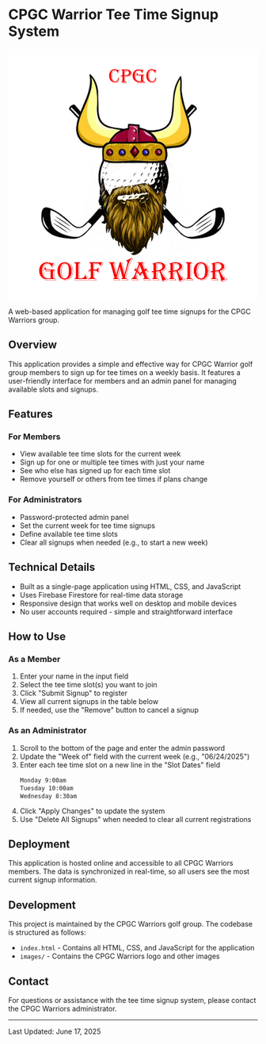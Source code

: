 # CPGC Warrior Tee Time Signup System

![CPGC Warriors Logo](images/GolfWarrior2.jpg)

A web-based application for managing golf tee time signups for the CPGC Warriors group.

## Overview

This application provides a simple and effective way for CPGC Warrior golf group members to sign up for tee times on a weekly basis. It features a user-friendly interface for members and an admin panel for managing available slots and signups.

## Features

### For Members
- View available tee time slots for the current week
- Sign up for one or multiple tee times with just your name
- See who else has signed up for each time slot
- Remove yourself or others from tee times if plans change

### For Administrators
- Password-protected admin panel
- Set the current week for tee time signups
- Define available tee time slots
- Clear all signups when needed (e.g., to start a new week)

## Technical Details

- Built as a single-page application using HTML, CSS, and JavaScript
- Uses Firebase Firestore for real-time data storage
- Responsive design that works well on desktop and mobile devices
- No user accounts required - simple and straightforward interface

## How to Use

### As a Member
1. Enter your name in the input field
2. Select the tee time slot(s) you want to join
3. Click "Submit Signup" to register
4. View all current signups in the table below
5. If needed, use the "Remove" button to cancel a signup

### As an Administrator
1. Scroll to the bottom of the page and enter the admin password
2. Update the "Week of" field with the current week (e.g., "06/24/2025")
3. Enter each tee time slot on a new line in the "Slot Dates" field
   ```
   Monday 9:00am
   Tuesday 10:00am
   Wednesday 8:30am
   ```
4. Click "Apply Changes" to update the system
5. Use "Delete All Signups" when needed to clear all current registrations

## Deployment

This application is hosted online and accessible to all CPGC Warriors members. The data is synchronized in real-time, so all users see the most current signup information.

## Development

This project is maintained by the CPGC Warriors golf group. The codebase is structured as follows:

- `index.html` - Contains all HTML, CSS, and JavaScript for the application
- `images/` - Contains the CPGC Warriors logo and other images

## Contact

For questions or assistance with the tee time signup system, please contact the CPGC Warriors administrator.

---

Last Updated: June 17, 2025
